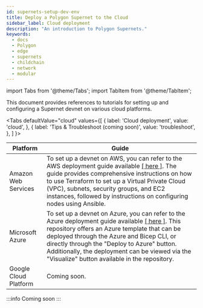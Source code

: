```yaml
---
id: supernets-setup-dev-env
title: Deploy a Polygon Supernet to the Cloud
sidebar_label: Cloud deployment
description: "An introduction to Polygon Supernets."
keywords:
  - docs
  - Polygon
  - edge
  - supernets
  - childchain
  - network
  - modular
---
```


import Tabs from '@theme/Tabs';
import TabItem from '@theme/TabItem';

This document provides references to tutorials for setting up and configuring a Supernet devnet on various cloud platforms.

<!-- ===================================================================================================================== -->
<!-- ===================================================================================================================== -->
<!-- ===================================================== GUIDE TABS ==================================================== -->
<!-- ===================================================================================================================== -->
<!-- ===================================================================================================================== -->

<Tabs
defaultValue="cloud"
values={[
{ label: 'Cloud deployment', value: 'cloud', },
{ label: 'Tips & Troubleshoot (coming soon)', value: 'troubleshoot', },
]
}>

<!-- ===================================================================================================================== -->
<!-- ==================================================== AWS GUIDE ====================================================== -->
<!-- ===================================================================================================================== -->

<TabItem value="cloud">

| Platform | Guide |
| --- | --- |
| Amazon Web Services | To set up a devnet on AWS, you can refer to the AWS deployment guide available [[ here ]](https://github.com/maticnetwork/terraform-polygon-supernets). The guide provides comprehensive instructions on how to use Terraform to set up a Virtual Private Cloud (VPC), subnets, security groups, and EC2 instances, followed by instructions on configuring nodes using Ansible. |
| Microsoft Azure | To set up a devnet on Azure, you can refer to the Azure deployment guide available [[ here ]](https://github.com/caleteeter/polygon-azure). This repository offers an Azure template that can be deployed through the Azure and Bicep CLI, or directly through the "Deploy to Azure" button. Additionally, the deployment can be viewed via the "Visualize" button available in the repository. |
| Google Cloud Platform | Coming soon. |

</TabItem>
<TabItem value="troubleshoot">

:::info Coming soon
:::

</TabItem>
</Tabs>
